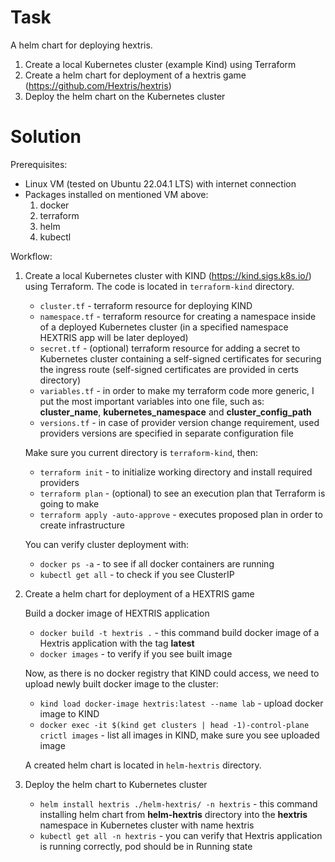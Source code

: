 # Task
A helm chart for deploying hextris.


1. Create a local Kubernetes cluster (example Kind) using Terraform
2. Create a helm chart for deployment of a hextris game (https://github.com/Hextris/hextris)
3. Deploy the helm chart on the Kubernetes cluster

# Solution
Prerequisites:
* Linux VM (tested on Ubuntu 22.04.1 LTS) with internet connection
* Packages installed on mentioned VM above:
    1. docker
    2. terraform
    3. helm
    4. kubectl

Workflow:
1. Create a local Kubernetes cluster with KIND (https://kind.sigs.k8s.io/) using Terraform. The code is located in `terraform-kind` directory.
   * `cluster.tf` - terraform resource for deploying KIND
   * `namespace.tf` - terraform resource for creating a namespace inside of a deployed Kubernetes cluster (in a specified namespace HEXTRIS app will be later deployed)
   * `secret.tf` - (optional) terraform resource for adding a secret to Kubernetes cluster containing a self-signed certificates for securing the ingress route (self-signed certificates are provided in certs directory)
   * `variables.tf` - in order to make my terraform code more generic, I put the most important variables into one file, such as: **cluster_name**, **kubernetes_namespace** and **cluster_config_path**
   * `versions.tf` - in case of provider version change requirement, used providers versions are specified in separate configuration file
   
   Make sure you current directory is `terraform-kind`, then:

      * ```terraform init``` - to initialize working directory and install required providers
      * ```terraform plan``` - (optional) to see an execution plan that Terraform is going to make
      * ```terraform apply -auto-approve``` - executes proposed plan in order to create infrastructure
      
   You can verify cluster deployment with:
      * `docker ps -a` - to see if all docker containers are running
      * `kubectl get all` - to check if you see ClusterIP

2. Create a helm chart for deployment of a HEXTRIS game

   Build a docker image of HEXTRIS application
   * `docker build -t hextris .` - this command build docker image of a Hextris application with the tag **latest**
   * `docker images` - to verify if you see built image
   
   Now, as there is no docker registry that KIND could access, we need to upload newly built docker image to the cluster:
      * `kind load docker-image hextris:latest --name lab` - upload docker image to KIND
      * `docker exec -it $(kind get clusters | head -1)-control-plane crictl images` - list all images in KIND, make sure you see uploaded image
      
   A created helm chart is located in `helm-hextris` directory.
   
3. Deploy the helm chart to Kubernetes cluster
   * `helm install hextris ./helm-hextris/ -n hextris` - this command installing helm chart from **helm-hextris** directory into the **hextris** namespace in Kubernetes cluster with name hextris
   * `kubectl get all -n hextris` - you can verify that Hextris application is running correctly, pod should be in Running state

 


